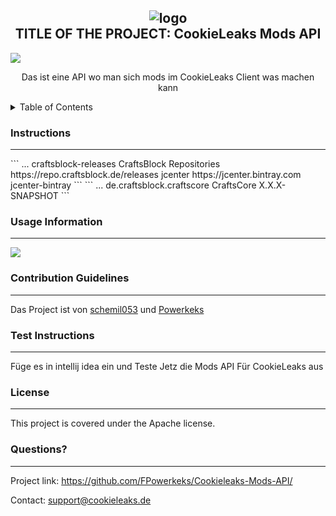 
  <h2 align="center">
    <img src="https://cdn.discordapp.com/icons/1057956165633454110/5fc9c0c7d998f871139559a49beea1a4.webp?size=256" alt="logo" align="center"></img><br>
    TITLE OF THE PROJECT: CookieLeaks Mods API
  </h2>
  <img src="https://img.shields.io/badge/License-Apache-blue.svg">
  <p align="center">Das ist eine API wo man sich mods im CookieLeaks Client was machen kann</p>
  
  <details>
 alt="logo"    <summary>Table of Contents</summary>
    <ol>
      <li>
        <a href="#instructions">Installation Instructions</a>
      </li>
      <li><a href="#usage">Usage Information</a></li>
      <li><a href="#contributing">Contribution Guidelines</a></li>
      <li><a href="#test">Test Instructions</a></li>
      <li><a href="#license">License</a></li>
      <li><a href="#questions">Questions</a></li>
    </ol>
  </details>
  
  <h3 id="instructions">Instructions</h3>
  <hr>
  ```
<repositories>
  ...
  <repository>
    <id>craftsblock-releases</id>
    <name>CraftsBlock Repositories</name>
    <url>https://repo.craftsblock.de/releases</url>
  </repository>
  <repository> 
    <id>jcenter</id>
    <url>https://jcenter.bintray.com</url>
    <name>jcenter-bintray</name>
  </repository>
</repositories>
```
```
<dependencies>
  ...
  <dependency>
    <groupId>de.craftsblock.craftscore</groupId>
    <artifactId>CraftsCore</artifactId>
    <version>X.X.X-SNAPSHOT</version>
  </dependency>
</dependencies>
```
  
  <h3 id="usage">Usage Information</h3>
  <hr>
  <img src="https://camo.githubusercontent.com/6cbecd63a9a8f83ee186885c446938820ffa8304942a284ee6e1e2acb2bfd822/68747470733a2f2f696d672e736869656c64732e696f2f62616467652f6a6176612d2532334544384230302e7376673f7374796c653d666f722d7468652d6261646765266c6f676f3d6a617661266c6f676f436f6c6f723d7768697465"></img>
  
  <h3 id="contributing">Contribution Guidelines</h3>
  <hr>
  <p>Das Project ist von <a href="https://github.com/schemil053">schemil053</a> und <a href="https://github.com/FPowerkeks">Powerkeks</a></p>
  
  <h3 id="test">Test Instructions</h3>
  <hr>
  <p>Füge es in intellij idea ein und Teste Jetz die Mods API Für CookieLeaks aus</p>
  
  <h3 id="license">License</h3>
  <hr>
  <p>This project is covered under the Apache license.</p>

  
  <h3 id="questions">Questions?</h3>
  <hr>
  <p>Project link: <a href="https://github.com/FPowerkeks/Cookieleaks-Mods-API/">https://github.com/FPowerkeks/Cookieleaks-Mods-API/</a> </p>
  <p>Contact: <a href="mailto:support@cookieleaks.de">support@cookieleaks.de</a></p>

